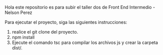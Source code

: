 Hola este repositorio es para subir el taller dos de Front End Intermedio -Nelson Perez

Para ejecutar el proyecto, siga las siguientes instrucciones:

1. realice el git clone del proyecto.
2. npm install
3. Ejecute el comando tsc para compilar los archivos js y crear la carpeta dist/.
